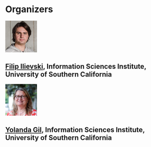 # Organizers

<img src="images/Ilievski.jpg" alt="Ilievski" width="100" />

[Filip Ilievski](https://usc-isi-i2.github.io/ilievski/), Information Sciences Institute, University of Southern California
---
<img src="images/Gil.jpg" alt="Gil" width="100" />

**[Yolanda Gil](https://viterbi.usc.edu/directory/faculty/Gil/Yolanda), Information Sciences Institute, University of Southern California**
---

